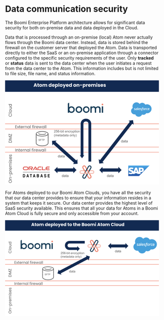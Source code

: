 # Data communication security

<head>
  <meta name="guidename" content="Platform"/>
  <meta name="context" content="GUID-b2fbdc16-f1d9-4fbe-b764-256cf9345beb"/>
</head>

The Boomi Enterprise Platform architecture allows for significant data security for both on-premise data and data deployed in the Cloud.

Data that is processed through an on-premise (local) Atom never actually flows through the Boomi data center. Instead, data is stored behind the firewall on the customer server that deployed the Atom. Data is transported directly to either the SaaS or an on-premise application through a connector configured to the specific security requirements of the user. Only **tracked** or **status** data is sent to the data center when the user initiates a request from the data center to the Atom. This information includes but is not limited to file size, file name, and status information.

![This image graphically indicates the security for an Atom deployed in an on-premises environment described in the surrounding text.](./Images/img-atm-Atom_deployed_on-prem.png)

For Atoms deployed to our Boomi Atom Clouds, you have all the security that our data center provides to ensure that your information resides in a system that keeps it secure. Our data center provides the highest level of SaaS security available. This ensures that all your data for Atoms in a Boomi Atom Cloud is fully secure and only accessible from your account.

![This image shows the security for Atoms deployed to a Atom Cloud.](./Images/img-atm-Atom_deployed_to_cloud.png)
